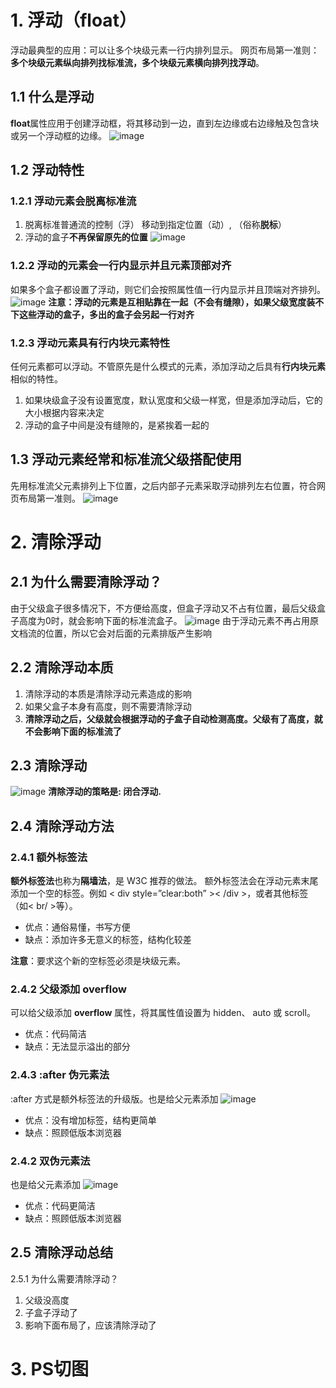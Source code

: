# 1. 浮动（float）
浮动最典型的应用：可以让多个块级元素一行内排列显示。
网页布局第一准则：**多个块级元素纵向排列找标准流，多个块级元素横向排列找浮动**。

## 1.1 什么是浮动
**float**属性应用于创建浮动框，将其移动到一边，直到左边缘或右边缘触及包含块或另一个浮动框的边缘。
![image](https://github.com/Happy-jianghui/Frontend-Learning/assets/98568967/1cfdad56-ff95-41d2-978a-2e97558b3542)

## 1.2 浮动特性
### 1.2.1 浮动元素会脱离标准流
1. 脱离标准普通流的控制（浮） 移动到指定位置（动）, （俗称**脱标**）
2. 浮动的盒子**不再保留原先的位置**
![image](https://github.com/Happy-jianghui/Frontend-Learning/assets/98568967/40a71651-b763-41d2-9d79-79a177039025)

### 1.2.2 浮动的元素会一行内显示并且元素顶部对齐
如果多个盒子都设置了浮动，则它们会按照属性值一行内显示并且顶端对齐排列。
![image](https://github.com/Happy-jianghui/Frontend-Learning/assets/98568967/ccf01061-cff0-4cfe-9e46-03c9bb9b6302)
**注意：浮动的元素是互相贴靠在一起（不会有缝隙），如果父级宽度装不下这些浮动的盒子，多出的盒子会另起一行对齐**

### 1.2.3 浮动元素具有行内块元素特性
任何元素都可以浮动。不管原先是什么模式的元素，添加浮动之后具有**行内块元素**相似的特性。
1. 如果块级盒子没有设置宽度，默认宽度和父级一样宽，但是添加浮动后，它的大小根据内容来决定
2. 浮动的盒子中间是没有缝隙的，是紧挨着一起的

## 1.3 浮动元素经常和标准流父级搭配使用
先用标准流父元素排列上下位置，之后内部子元素采取浮动排列左右位置，符合网页布局第一准则。
![image](https://github.com/Happy-jianghui/Frontend-Learning/assets/98568967/7ce29a7c-4556-4ab4-a149-512eea08f63a)


# 2. 清除浮动
## 2.1 为什么需要清除浮动？
由于父级盒子很多情况下，不方便给高度，但盒子浮动又不占有位置，最后父级盒子高度为0时，就会影响下面的标准流盒子。
![image](https://github.com/Happy-jianghui/Frontend-Learning/assets/98568967/6c75ba42-acc0-42c9-a9bb-2acc1b0eaf36)
由于浮动元素不再占用原文档流的位置，所以它会对后面的元素排版产生影响  

## 2.2 清除浮动本质
1. 清除浮动的本质是清除浮动元素造成的影响
2. 如果父盒子本身有高度，则不需要清除浮动
3. **清除浮动之后，父级就会根据浮动的子盒子自动检测高度。父级有了高度，就不会影响下面的标准流了**

## 2.3 清除浮动
![image](https://github.com/Happy-jianghui/Frontend-Learning/assets/98568967/d6264e6d-cd0a-4ed3-94ab-fdb99182e308)
**清除浮动的策略是: 闭合浮动.**

## 2.4 清除浮动方法
### 2.4.1 额外标签法
**额外标签法**也称为**隔墙法**，是 W3C 推荐的做法。
额外标签法会在浮动元素末尾添加一个空的标签。例如 < div style=”clear:both” >< /div >，或者其他标签（如< br/ >等）。
- 优点：通俗易懂，书写方便
- 缺点：添加许多无意义的标签，结构化较差

**注意**：要求这个新的空标签必须是块级元素。

### 2.4.2 父级添加 overflow
可以给父级添加 **overflow** 属性，将其属性值设置为 hidden、 auto 或 scroll。  
- 优点：代码简洁
- 缺点：无法显示溢出的部分

### 2.4.3 :after 伪元素法
:after 方式是额外标签法的升级版。也是给父元素添加
![image](https://github.com/Happy-jianghui/Frontend-Learning/assets/98568967/8b942e0d-e61a-4e9f-9c48-bf4b081c2050)
- 优点：没有增加标签，结构更简单
- 缺点：照顾低版本浏览器


### 2.4.2 双伪元素法
也是给父元素添加
![image](https://github.com/Happy-jianghui/Frontend-Learning/assets/98568967/927e2e5c-c431-4987-9057-3bc12991bb75)
- 优点：代码更简洁
- 缺点：照顾低版本浏览器

## 2.5 清除浮动总结
2.5.1 为什么需要清除浮动？
1. 父级没高度
2. 子盒子浮动了
3. 影响下面布局了，应该清除浮动了











# 3. PS切图
